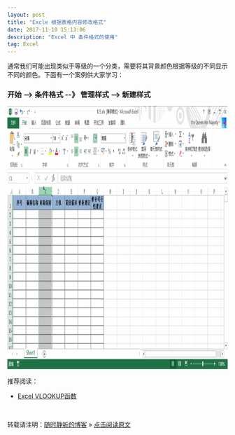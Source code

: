 ```yaml
---
layout: post
title: "Excle 根据表格内容修改格式"
date: 2017-11-10 15:13:06 
description: "Excel 中 条件格式的使用"
tag: Excel
---
```


通常我们可能出现类似于等级的一个分类，需要将其背景颜色根据等级的不同显示不同的颜色。下面有一个案例供大家学习：

### 开始 --> 条件格式 --》 管理样式 --> 新建样式 
<img src="/images/posts/Excle/ConditionFormat.gif" height="600" width="1000">


推荐阅读：

- [Excel VLOOKUP函数](http://ssjt21.github.io/2017/11/Excelvlookup/)



<br>

转载请注明：[随时静听的博客](http://ssjt21.github.io) » [点击阅读原文](http://ssjt21.github.io/2017/11/Excel_ConditionFormat/)